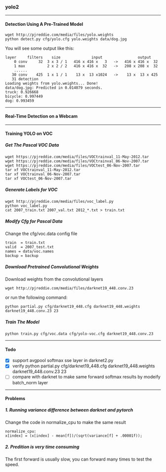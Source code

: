 ### yolo2
---
#### Detection Using A Pre-Trained Model
```
wget http://pjreddie.com/media/files/yolo.weights
python detect.py cfg/yolo.cfg yolo.weights data/dog.jpg
```
You will see some output like this:
```
layer     filters    size              input                output
    0 conv     32  3 x 3 / 1   416 x 416 x   3   ->   416 x 416 x  32
    1 max          2 x 2 / 2   416 x 416 x  32   ->   208 x 208 x  32
    ......
   30 conv    425  1 x 1 / 1    13 x  13 x1024   ->    13 x  13 x 425
   31 detection
Loading weights from yolo.weights... Done!
data/dog.jpg: Predicted in 0.014079 seconds.
truck: 0.926668
bicycle: 0.997449
dog: 0.993459
```
---
#### Real-Time Detection on a Webcam

---

#### Training YOLO on VOC
##### Get The Pascal VOC Data
```
wget https://pjreddie.com/media/files/VOCtrainval_11-May-2012.tar
wget https://pjreddie.com/media/files/VOCtrainval_06-Nov-2007.tar
wget https://pjreddie.com/media/files/VOCtest_06-Nov-2007.tar
tar xf VOCtrainval_11-May-2012.tar
tar xf VOCtrainval_06-Nov-2007.tar
tar xf VOCtest_06-Nov-2007.tar
```
##### Generate Labels for VOC
```
wget http://pjreddie.com/media/files/voc_label.py
python voc_label.py
cat 2007_train.txt 2007_val.txt 2012_*.txt > train.txt
```
##### Modify Cfg for Pascal Data
Change the cfg/voc.data config file
```
train  = train.txt
valid  = 2007_test.txt
names = data/voc.names
backup = backup
```
##### Download Pretrained Convolutional Weights
Download weights from the convolutional layers
```
wget http://pjreddie.com/media/files/darknet19_448.conv.23
```
or run the following command:
```
python partial.py cfg/darknet19_448.cfg darknet19_448.weights darknet19_448.conv.23 23
```
##### Train The Model
```
python train.py cfg/voc.data cfg/yolo-voc.cfg darknet19_448.conv.23
```
---
#### Todo
- [x] support avgpool softmax sse layer in darknet2.py
- [x] verify python partial.py cfg/darknet19_448.cfg darknet19_448.weights darknet19_448.conv.23 23
- [ ] compare with darknet to make same forward softmax results by modeify batch_norm layer
---
#### Problems
##### 1. Running variance difference between darknet and pytorch
Change the code in normalize_cpu to make the same result
```
normalize_cpu:
x[index] = (x[index] - mean[f])/(sqrt(variance[f] + .00001f));
``` 
##### 2. Predition is very time consuming
The first forward is usually slow, you can forward many times to test the speed.

